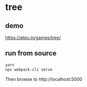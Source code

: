 # tree

## demo

<https://atqu.in/games/tree/>

## run from source
```bash
yarn
npx webpack-cli serve
```

Then browse to http://localhost:5000

